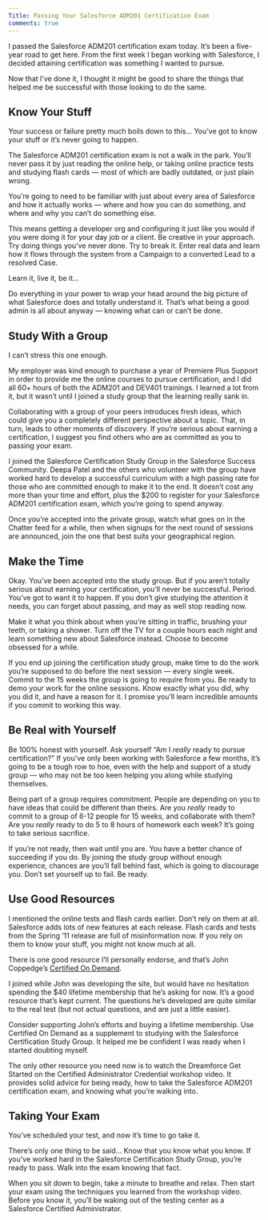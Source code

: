```yaml
---
Title: Passing Your Salesforce ADM201 Certification Exam
comments: true
---
```

I passed the Salesforce ADM201 certification exam today. It’s been a five-year road to get here. From the first week I began working with Salesforce, I decided attaining certification was something I wanted to pursue.

Now that I’ve done it, I thought it might be good to share the things that helped me be successful with those looking to do the same.

## Know Your Stuff

Your success or failure pretty much boils down to this… You’ve got to know your stuff or it’s never going to happen.

The Salesforce ADM201 certification exam is not a walk in the park. You’ll never pass it by just reading the online help, or taking online practice tests and studying flash cards — most of which are badly outdated, or just plain wrong.

You’re going to need to be familiar with just about every area of Salesforce and how it actually works — where and how you can do something, and where and why you can’t do something else.

This means getting a developer org and configuring it just like you would if you were doing it for your day job or a client. Be creative in your approach. Try doing things you’ve never done. Try to break it. Enter real data and learn how it flows through the system from a Campaign to a converted Lead to a resolved Case.

Learn it, live it, be it…

Do everything in your power to wrap your head around the big picture of what Salesforce does and totally understand it. That’s what being a good admin is all about anyway — knowing what can or can’t be done.

## Study With a Group

I can’t stress this one enough.

My employer was kind enough to purchase a year of Premiere Plus Support in order to provide me the online courses to pursue certification, and I did all 60+ hours of both the ADM201 and DEV401 trainings. I learned a lot from it, but it wasn’t until I joined a study group that the learning really sank in.

Collaborating with a group of your peers introduces fresh ideas, which could give you a completely different perspective about a topic. That, in turn, leads to other moments of discovery. If you’re serious about earning a certification, I suggest you find others who are as committed as you to passing your exam.

I joined the Salesforce Certification Study Group in the Salesforce Success Community. Deepa Patel and the others who volunteer with the group have worked hard to develop a successful curriculum with a high passing rate for those who are committed enough to make it to the end. It doesn’t cost any more than your time and effort, plus the $200 to register for your Salesforce ADM201 certification exam, which you’re going to spend anyway.

Once you’re accepted into the private group, watch what goes on in the Chatter feed for a while, then when signups for the next round of sessions are announced, join the one that best suits your geographical region.

## Make the Time

Okay. You’ve been accepted into the study group. But if you aren’t totally serious about earning your certification, you’ll never be successful. Period. You’ve got to want it to happen. If you don’t give studying the attention it needs, you can forget about passing, and may as well stop reading now.

Make it what you think about when you’re sitting in traffic, brushing your teeth, or taking a shower. Turn off the TV for a couple hours each night and learn something new about Salesforce instead. Choose to become obsessed for a while.

If you end up joining the certification study group, make time to do the work you’re supposed to do before the next session — every single week. Commit to the 15 weeks the group is going to require from you. Be ready to demo your work for the online sessions. Know exactly what you did, why you did it, and have a reason for it. I promise you’ll learn incredible amounts if you commit to working this way.

## Be Real with Yourself

Be 100% honest with yourself. Ask yourself “Am I <em>really</em> ready to pursue certification?” If you’ve only been working with Salesforce a few months, it’s going to be a tough row to hoe, even with the help and support of a study group — who may not be too keen helping you along while studying themselves.

Being part of a group requires commitment. People are depending on you to have ideas that could be different than theirs. Are you <em>really</em> ready to commit to a group of 6-12 people for 15 weeks, and collaborate with them? Are you <em>really</em> ready to do 5 to 8 hours of homework each week? It’s going to take serious sacrifice.

If you’re not ready, then wait until you are. You have a better chance of succeeding if you do. By joining the study group without enough experience, chances are you’ll fall behind fast, which is going to discourage you. Don’t set yourself up to fail. Be ready.

## Use Good Resources

I mentioned the online tests and flash cards earlier. Don’t rely on them at all. Salesforce adds lots of new features at each release. Flash cards and tests from the Spring ’11 release are full of misinformation now. If you rely on them to know your stuff, you might not know much at all.

There is one good resource I’ll personally endorse, and that’s John Coppedge’s <a href="http://certifiedondemand.com/">Certified On Demand</a>.

I joined while John was developing the site, but would have no hesitation spending the $40 lifetime membership that he’s asking for now. It’s a good resource that’s kept current. The questions he’s developed are quite similar to the real test (but not actual questions, and are just a little easier).

Consider supporting John’s efforts and buying a lifetime membership. Use Certified On Demand as a supplement to studying with the Salesforce Certification Study Group. It helped me be confident I was ready when I started doubting myself.

The only other resource you need now is to watch the Dreamforce Get Started on the Certified Administrator Credential workshop video. It provides solid advice for being ready, how to take the Salesforce ADM201 certification exam, and knowing what you’re walking into.

## Taking Your Exam

You’ve scheduled your test, and now it’s time to go take it.

There’s only one thing to be said… Know that you know what you know. If you’ve worked hard in the Salesforce Certification Study Group, you’re ready to pass. Walk into the exam knowing that fact.

When you sit down to begin, take a minute to breathe and relax. Then start your exam using the techniques you learned from the workshop video. Before you know it, you’ll be waking out of the testing center as a Salesforce Certified Administrator.
